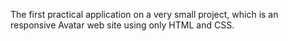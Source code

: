 The first practical application on a very small project, which is an responsive Avatar web site using only HTML and CSS.

